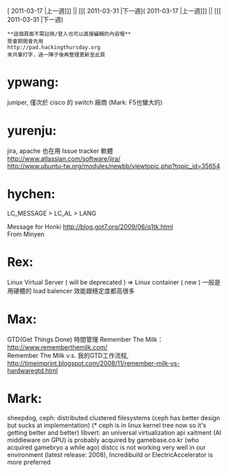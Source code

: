 [ 2011-03-17 |上一週]]] || [[[ 2011-03-31 |下一週]( 2011-03-17 |上一週]]] || [[[ 2011-03-31 |下一週)




    **這個頁面不需註冊/登入也可以直接編輯的內容喔**
    聚會期間會先用 
    http://pad.hackingthursday.org
    來共筆打字，過一陣子後再整理更新至此頁


# ypwang:

juniper, 僅次於 cisco 的 switch   廠商
(Mark: F5也蠻大的)

# yurenju:

jira, apache 也在用 Issue tracker 軟體
<http://www.atlassian.com/software/jira/>  
<http://www.ubuntu-tw.org/modules/newbb/viewtopic.php?topic_id=35654>  

# hychen:

LC_MESSAGE > LC_AL > LANG

Message for Honki
<http://blog.got7.org/2009/06/q1tk.html>  
From Minyen

# Rex:

Linux Virtual Server ( will be deprecated ) => Linux container ( new )
一般是用硬體的 load balencer 效能跟穩定度都高很多

# Max:

GTD(Get Things Done) 時間管理
Remember The Milk：<http://www.rememberthemilk.com/>  
Remember The Milk v.s. 我的GTD工作流程, <http://timeimprint.blogspot.com/2008/11/remember-milk-vs-hardwaregtd.html>  

# Mark:

sheepdog, ceph: distributed clustered filesystems (ceph has better design but sucks at implementation) (* ceph is in linux kernel tree now so it's getting better and better)
libvert: an universal virtualization api
xaitment (AI middleware on GPU) is probably acquired by gamebase.co.kr (who acquired gamebryo a while ago)
distcc is not working very well in our environment (latest release: 2008), Incredibuild or ElectricAccelerator is more preferred